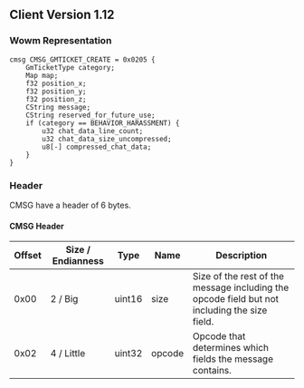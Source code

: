 ## Client Version 1.12

### Wowm Representation
```rust,ignore
cmsg CMSG_GMTICKET_CREATE = 0x0205 {
    GmTicketType category;    
    Map map;    
    f32 position_x;    
    f32 position_y;    
    f32 position_z;    
    CString message;    
    CString reserved_for_future_use;    
    if (category == BEHAVIOR_HARASSMENT) {        
        u32 chat_data_line_count;        
        u32 chat_data_size_uncompressed;        
        u8[-] compressed_chat_data;        
    }    
}

```
### Header
CMSG have a header of 6 bytes.

#### CMSG Header
| Offset | Size / Endianness | Type   | Name   | Description |
| ------ | ----------------- | ------ | ------ | ----------- |
| 0x00   | 2 / Big           | uint16 | size   | Size of the rest of the message including the opcode field but not including the size field.|
| 0x02   | 4 / Little        | uint32 | opcode | Opcode that determines which fields the message contains.|
